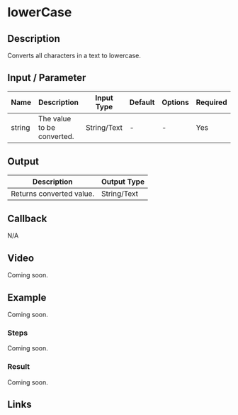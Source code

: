 ﻿# lowerCase

## Description

Converts all characters in a text to lowercase.

## Input / Parameter

| Name | Description | Input Type | Default | Options | Required |
| ------ | ------ | ------ | ------ | ------ | ------ |
| string | The value to be converted. | String/Text | - | - | Yes |

## Output

| Description | Output Type |
| ------ | ------ |
| Returns converted value. | String/Text |

## Callback

N/A

## Video

Coming soon.

## Example

Coming soon.

### Steps

Coming soon.

### Result

Coming soon.

## Links